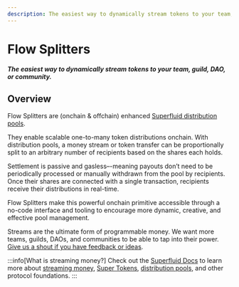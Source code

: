 ```yaml
---
description: The easiest way to dynamically stream tokens to your team, guild, DAO, or community.
---
```


# Flow Splitters
**_The easiest way to dynamically stream tokens to your team, guild, DAO, or community._**

## Overview
Flow Splitters are (onchain & offchain) enhanced [Superfluid distribution pools](https://docs.superfluid.finance/docs/concepts/overview/distributions).

They enable scalable one-to-many token distributions onchain. With distribution pools, a money stream or token transfer can be proportionally split to an arbitrary number of recipients based on the shares each holds.

Settlement is passive and gasless–-meaning payouts don’t need to be periodically processed or manually withdrawn from the pool by recipients. Once their shares are connected with a single transaction, recipients receive their distributions in real-time.

Flow Splitters make this powerful onchain primitive accessible through a no-code interface and tooling to encourage more dynamic, creative, and effective pool management.

Streams are the ultimate form of programmable money. We want more teams, guilds, DAOs, and communities to be able to tap into their power. [Give us a shout if you have feedback or ideas](https://t.me/flowstatecoop).

:::info[What is streaming money?]
Check out the [Superfluid Docs](https://docs.superfluid.finance/docs/concepts/superfluid) to learn more about [streaming money](https://docs.superfluid.finance/docs/concepts/overview/money-streaming), [Super Tokens](https://docs.superfluid.finance/docs/concepts/overview/super-tokens), [distribution pools](https://docs.superfluid.finance/docs/concepts/overview/distributions), and other protocol foundations. 
:::